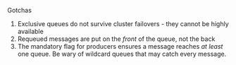 Gotchas
1. Exclusive queues do not survive cluster failovers - they cannot be highly available
2. Requeued messages are put on the *front* of the queue, not the back
3. The mandatory flag for producers ensures a message reaches *at least* one queue. Be wary of wildcard queues that may catch every message.

